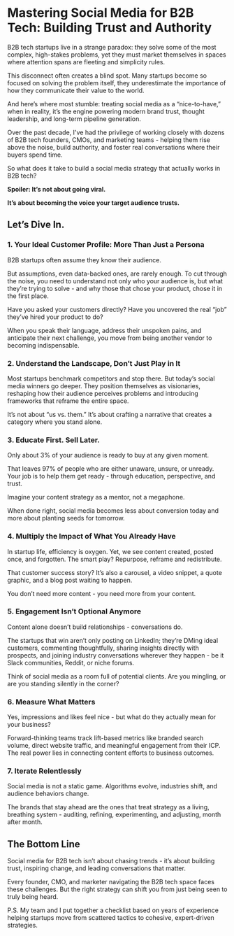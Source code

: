 # Mastering Social Media for B2B Tech: Building Trust and Authority

B2B tech startups live in a strange paradox: they solve some of the most complex, high-stakes problems, yet they must market themselves in spaces where attention spans are fleeting and simplicity rules.

This disconnect often creates a blind spot. Many startups become so focused on solving the problem itself, they underestimate the importance of how they communicate their value to the world.

And here’s where most stumble: treating social media as a “nice-to-have,” when in reality, it’s the engine powering modern brand trust, thought leadership, and long-term pipeline generation.

Over the past decade, I've had the privilege of working closely with dozens of B2B tech founders, CMOs, and marketing teams - helping them rise above the noise, build authority, and foster real conversations where their buyers spend time.

So what does it take to build a social media strategy that actually works in B2B tech?

**Spoiler: It’s not about going viral.**

**It’s about becoming the voice your target audience trusts.**

## Let’s Dive In.

### 1. Your Ideal Customer Profile: More Than Just a Persona

B2B startups often assume they know their audience.

But assumptions, even data-backed ones, are rarely enough. To cut through the noise, you need to understand not only who your audience is, but what they’re trying to solve - and why those that chose your product, chose it in the first place.

Have you asked your customers directly? Have you uncovered the real “job” they’ve hired your product to do?

When you speak their language, address their unspoken pains, and anticipate their next challenge, you move from being another vendor to becoming indispensable.

### 2. Understand the Landscape, Don’t Just Play in It

Most startups benchmark competitors and stop there. But today’s social media winners go deeper. They position themselves as visionaries, reshaping how their audience perceives problems and introducing frameworks that reframe the entire space.

It’s not about “us vs. them.” It’s about crafting a narrative that creates a category where you stand alone.

### 3. Educate First. Sell Later.

Only about 3% of your audience is ready to buy at any given moment.

That leaves 97% of people who are either unaware, unsure, or unready. Your job is to help them get ready - through education, perspective, and trust.

Imagine your content strategy as a mentor, not a megaphone.

When done right, social media becomes less about conversion today and more about planting seeds for tomorrow.

### 4. Multiply the Impact of What You Already Have

In startup life, efficiency is oxygen. Yet, we see content created, posted once, and forgotten. The smart play? Repurpose, reframe and redistribute.

That customer success story? It’s also a carousel, a video snippet, a quote graphic, and a blog post waiting to happen.

You don’t need more content - you need more from your content.

### 5. Engagement Isn’t Optional Anymore

Content alone doesn’t build relationships - conversations do.

The startups that win aren’t only posting on LinkedIn; they’re DMing ideal customers, commenting thoughtfully, sharing insights directly with prospects, and joining industry conversations wherever they happen - be it Slack communities, Reddit, or niche forums.

Think of social media as a room full of potential clients. Are you mingling, or are you standing silently in the corner?

### 6. Measure What Matters

Yes, impressions and likes feel nice - but what do they actually mean for your business?

Forward-thinking teams track lift-based metrics like branded search volume, direct website traffic, and meaningful engagement from their ICP. The real power lies in connecting content efforts to business outcomes.

### 7. Iterate Relentlessly

Social media is not a static game. Algorithms evolve, industries shift, and audience behaviors change.

The brands that stay ahead are the ones that treat strategy as a living, breathing system - auditing, refining, experimenting, and adjusting, month after month.

## The Bottom Line

Social media for B2B tech isn’t about chasing trends - it’s about building trust, inspiring change, and leading conversations that matter.

Every founder, CMO, and marketer navigating the B2B tech space faces these challenges. But the right strategy can shift you from just being seen to truly being heard.

P.S. My team and I put together a checklist based on years of experience helping startups move from scattered tactics to cohesive, expert-driven strategies.
